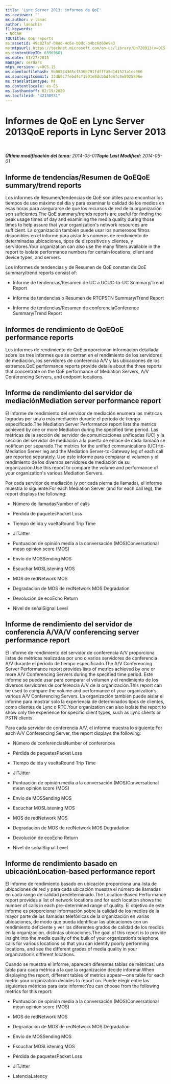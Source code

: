 ```yaml
---
title: 'Lync Server 2013: informes de QoE'
ms.reviewer: ''
ms.author: v-lanac
author: lanachin
f1.keywords:
- NOCSH
TOCTitle: QoE reports
ms:assetid: 49c827af-b8dd-4c6e-b0dc-b4bc6d60e9a3
ms:mtpsurl: https://technet.microsoft.com/en-us/library/Dn720913(v=OCS.15)
ms:contentKeyID: 63969601
ms.date: 01/27/2015
manager: serdars
mtps_version: v=OCS.15
ms.openlocfilehash: 9b08544365cf536b791fdfffa5d1d1521a1cc966
ms.sourcegitcommit: 33db8c7febd4cf1591e8dcbbdfd6fc8e8925896e
ms.translationtype: MT
ms.contentlocale: es-ES
ms.lasthandoff: 02/19/2020
ms.locfileid: "42138931"
---
```

<div data-xmlns="http://www.w3.org/1999/xhtml">

<div class="topic" data-xmlns="http://www.w3.org/1999/xhtml" data-msxsl="urn:schemas-microsoft-com:xslt" data-cs="http://msdn.microsoft.com/">

<div data-asp="https://msdn2.microsoft.com/asp">

# <a name="qoe-reports-in-lync-server-2013"></a><span data-ttu-id="a9004-102">Informes de QoE en Lync Server 2013</span><span class="sxs-lookup"><span data-stu-id="a9004-102">QoE reports in Lync Server 2013</span></span>

</div>

<div id="mainSection">

<div id="mainBody">

<span> </span>

<span data-ttu-id="a9004-103">_**Última modificación del tema:** 2014-05-01_</span><span class="sxs-lookup"><span data-stu-id="a9004-103">_**Topic Last Modified:** 2014-05-01_</span></span>

<div>

## <a name="qoe-summarytrend-reports"></a><span data-ttu-id="a9004-104">Informe de tendencias/Resumen de QoE</span><span class="sxs-lookup"><span data-stu-id="a9004-104">QoE summary/trend reports</span></span>

<span data-ttu-id="a9004-105">Los informes de Resumen/tendencias de QoE son útiles para encontrar los tiempos de uso máximo del día y para examinar la calidad de los medios en esas horas para asegurarse de que los recursos de red de la organización son suficientes.</span><span class="sxs-lookup"><span data-stu-id="a9004-105">The QoE summary/trends reports are useful for finding the peak usage times of day and examining the media quality during those times to help assure that your organization's network resources are sufficient.</span></span> <span data-ttu-id="a9004-106">La organización también puede usar los numerosos filtros disponibles en el informe para aislar los números de rendimiento de determinadas ubicaciones, tipos de dispositivos y clientes, y servidores.</span><span class="sxs-lookup"><span data-stu-id="a9004-106">Your organization can also use the many filters available in the report to isolate performance numbers for certain locations, client and device types, and servers.</span></span>

<span data-ttu-id="a9004-107">Los informes de tendencias y de Resumen de QoE constan de:</span><span class="sxs-lookup"><span data-stu-id="a9004-107">QoE summary/trend reports consist of:</span></span>

  - <span data-ttu-id="a9004-108">Informe de tendencias/Resumen de UC a UC</span><span class="sxs-lookup"><span data-stu-id="a9004-108">UC-to-UC Summary/Trend Report</span></span>

  - <span data-ttu-id="a9004-109">Informe de tendencias o Resumen de RTC</span><span class="sxs-lookup"><span data-stu-id="a9004-109">PSTN Summary/Trend Report</span></span>

  - <span data-ttu-id="a9004-110">Informe de tendencias/Resumen de conferencia</span><span class="sxs-lookup"><span data-stu-id="a9004-110">Conference Summary/Trend Report</span></span>

</div>

<div>

## <a name="qoe-performance-reports"></a><span data-ttu-id="a9004-111">Informes de rendimiento de QoE</span><span class="sxs-lookup"><span data-stu-id="a9004-111">QoE performance reports</span></span>

<span data-ttu-id="a9004-112">Los informes de rendimiento de QoE proporcionan información detallada sobre los tres informes que se centran en el rendimiento de los servidores de mediación, los servidores de conferencia A/V y las ubicaciones de los extremos.</span><span class="sxs-lookup"><span data-stu-id="a9004-112">QoE performance reports provide details about the three reports that concentrate on the QoE performance of Mediation Servers, A/V Conferencing Servers, and endpoint locations.</span></span>

</div>

<div>

## <a name="mediation-server-performance-report"></a><span data-ttu-id="a9004-113">Informe de rendimiento del servidor de mediación</span><span class="sxs-lookup"><span data-stu-id="a9004-113">Mediation server performance report</span></span>

<span data-ttu-id="a9004-114">El informe de rendimiento del servidor de mediación enumera las métricas logradas por una o más mediación durante el período de tiempo especificado.</span><span class="sxs-lookup"><span data-stu-id="a9004-114">The Mediation Server Performance report lists the metrics achieved by one or more Mediation during the specified time period.</span></span> <span data-ttu-id="a9004-115">Las métricas de la sección del servidor de comunicaciones unificadas (UC) y la sección del servidor de mediación a la puerta de enlace de cada llamada se notifican por separado.</span><span class="sxs-lookup"><span data-stu-id="a9004-115">The metrics for the unified communications (UC)-to-Mediation Server leg and the Mediation Server-to-Gateway leg of each call are reported separately.</span></span> <span data-ttu-id="a9004-116">Use este informe para comparar el volumen y el rendimiento de los diversos servidores de mediación de su organización.</span><span class="sxs-lookup"><span data-stu-id="a9004-116">Use this report to compare the volume and performance of your organization's various Mediation Servers.</span></span>

<span data-ttu-id="a9004-117">Por cada servidor de mediación (y por cada pierna de llamada), el informe muestra lo siguiente:</span><span class="sxs-lookup"><span data-stu-id="a9004-117">For each Mediation Server (and for each call leg), the report displays the following:</span></span>

  - <span data-ttu-id="a9004-118">Número de llamadas</span><span class="sxs-lookup"><span data-stu-id="a9004-118">Number of calls</span></span>

  - <span data-ttu-id="a9004-119">Pérdida de paquetes</span><span class="sxs-lookup"><span data-stu-id="a9004-119">Packet Loss</span></span>

  - <span data-ttu-id="a9004-120">Tiempo de ida y vuelta</span><span class="sxs-lookup"><span data-stu-id="a9004-120">Round Trip Time</span></span>

  - <span data-ttu-id="a9004-121">JIT</span><span class="sxs-lookup"><span data-stu-id="a9004-121">Jitter</span></span>

  - <span data-ttu-id="a9004-122">Puntuación de opinión media a la conversación (MOS)</span><span class="sxs-lookup"><span data-stu-id="a9004-122">Conversational mean opinion score (MOS)</span></span>

  - <span data-ttu-id="a9004-123">Envío de MOS</span><span class="sxs-lookup"><span data-stu-id="a9004-123">Sending MOS</span></span>

  - <span data-ttu-id="a9004-124">Escuchar MOS</span><span class="sxs-lookup"><span data-stu-id="a9004-124">Listening MOS</span></span>

  - <span data-ttu-id="a9004-125">MOS de red</span><span class="sxs-lookup"><span data-stu-id="a9004-125">Network MOS</span></span>

  - <span data-ttu-id="a9004-126">Degradación de MOS de red</span><span class="sxs-lookup"><span data-stu-id="a9004-126">Network MOS Degradation</span></span>

  - <span data-ttu-id="a9004-127">Devolución de eco</span><span class="sxs-lookup"><span data-stu-id="a9004-127">Echo Return</span></span>

  - <span data-ttu-id="a9004-128">Nivel de señal</span><span class="sxs-lookup"><span data-stu-id="a9004-128">Signal Level</span></span>

</div>

<div>

## <a name="av-conferencing-server-performance-report"></a><span data-ttu-id="a9004-129">Informe de rendimiento del servidor de conferencia A/V</span><span class="sxs-lookup"><span data-stu-id="a9004-129">A/V conferencing server performance report</span></span>

<span data-ttu-id="a9004-130">El informe de rendimiento del servidor de conferencia A/V proporciona listas de métricas realizadas por uno o varios servidores de conferencia A/V durante el período de tiempo especificado.</span><span class="sxs-lookup"><span data-stu-id="a9004-130">The A/V Conferencing Server Performance report provides lists of metrics achieved by one or more A/V Conferencing Servers during the specified time period.</span></span> <span data-ttu-id="a9004-131">Este informe se puede usar para comparar el volumen y el rendimiento de los diversos servidores de conferencia A/V de la organización.</span><span class="sxs-lookup"><span data-stu-id="a9004-131">This report can be used to compare the volume and performance of your organization’s various A/V Conferencing Servers.</span></span> <span data-ttu-id="a9004-132">La organización también puede aislar el informe para mostrar solo la experiencia de determinados tipos de clientes, como clientes de Lync o RTC.</span><span class="sxs-lookup"><span data-stu-id="a9004-132">Your organization can also isolate the report to show only the experience for specific client types, such as Lync clients or PSTN clients.</span></span>

<span data-ttu-id="a9004-133">Para cada servidor de conferencia A/V, el informe muestra lo siguiente:</span><span class="sxs-lookup"><span data-stu-id="a9004-133">For each A/V Conferencing Server, the report displays the following:</span></span>

  - <span data-ttu-id="a9004-134">Número de conferencias</span><span class="sxs-lookup"><span data-stu-id="a9004-134">Number of conferences</span></span>

  - <span data-ttu-id="a9004-135">Pérdida de paquetes</span><span class="sxs-lookup"><span data-stu-id="a9004-135">Packet Loss</span></span>

  - <span data-ttu-id="a9004-136">Tiempo de ida y vuelta</span><span class="sxs-lookup"><span data-stu-id="a9004-136">Round Trip Time</span></span>

  - <span data-ttu-id="a9004-137">JIT</span><span class="sxs-lookup"><span data-stu-id="a9004-137">Jitter</span></span>

  - <span data-ttu-id="a9004-138">Puntuación de opinión media a la conversación (MOS)</span><span class="sxs-lookup"><span data-stu-id="a9004-138">Conversational mean opinion score (MOS)</span></span>

  - <span data-ttu-id="a9004-139">Envío de MOS</span><span class="sxs-lookup"><span data-stu-id="a9004-139">Sending MOS</span></span>

  - <span data-ttu-id="a9004-140">Escuchar MOS</span><span class="sxs-lookup"><span data-stu-id="a9004-140">Listening MOS</span></span>

  - <span data-ttu-id="a9004-141">MOS de red</span><span class="sxs-lookup"><span data-stu-id="a9004-141">Network MOS</span></span>

  - <span data-ttu-id="a9004-142">Degradación de MOS de red</span><span class="sxs-lookup"><span data-stu-id="a9004-142">Network MOS Degradation</span></span>

  - <span data-ttu-id="a9004-143">Devolución de eco</span><span class="sxs-lookup"><span data-stu-id="a9004-143">Echo Return</span></span>

  - <span data-ttu-id="a9004-144">Nivel de señal</span><span class="sxs-lookup"><span data-stu-id="a9004-144">Signal Level</span></span>

</div>

<div>

## <a name="location-based-performance-report"></a><span data-ttu-id="a9004-145">Informe de rendimiento basado en ubicación</span><span class="sxs-lookup"><span data-stu-id="a9004-145">Location-based performance report</span></span>

<span data-ttu-id="a9004-146">El informe de rendimiento basado en ubicación proporciona una lista de ubicaciones de red y para cada ubicación muestra el número de llamadas en cada rango de calidad predeterminado.</span><span class="sxs-lookup"><span data-stu-id="a9004-146">The Location-Based Performance report provides a list of network locations and for each location shows the number of calls in each pre-determined range of quality.</span></span> <span data-ttu-id="a9004-147">El objetivo de este informe es proporcionar información sobre la calidad de los medios de la mayor parte de las llamadas telefónicas de la organización en varias ubicaciones, de modo que pueda identificar las ubicaciones con un rendimiento deficiente y ver los diferentes grados de calidad de los medios en la organización. distintas ubicaciones.</span><span class="sxs-lookup"><span data-stu-id="a9004-147">The goal of this report is to provide insight into the media quality of the bulk of your organization’s telephone calls for various locations so that you can identify poorly performing locations, and see the different grades of media quality in your organization’s different locations.</span></span>

<span data-ttu-id="a9004-148">Cuando se muestra el informe, aparecen diferentes tablas de métricas: una tabla para cada métrica a la que la organización decide informar.</span><span class="sxs-lookup"><span data-stu-id="a9004-148">When displaying the report, different tables of metrics appear—one table for each metric your organization decides to report on.</span></span> <span data-ttu-id="a9004-149">Puede elegir entre las siguientes métricas para este informe:</span><span class="sxs-lookup"><span data-stu-id="a9004-149">You can choose from the following metrics for this report:</span></span>

  - <span data-ttu-id="a9004-150">Puntuación de opinión media a la conversación (MOS)</span><span class="sxs-lookup"><span data-stu-id="a9004-150">Conversational mean opinion score (MOS)</span></span>

  - <span data-ttu-id="a9004-151">MOS de red</span><span class="sxs-lookup"><span data-stu-id="a9004-151">Network MOS</span></span>

  - <span data-ttu-id="a9004-152">Degradación de MOS de red</span><span class="sxs-lookup"><span data-stu-id="a9004-152">Network MOS Degradation</span></span>

  - <span data-ttu-id="a9004-153">Envío de MOS</span><span class="sxs-lookup"><span data-stu-id="a9004-153">Sending MOS</span></span>

  - <span data-ttu-id="a9004-154">Escuchar MOS</span><span class="sxs-lookup"><span data-stu-id="a9004-154">Listening MOS</span></span>

  - <span data-ttu-id="a9004-155">Pérdida de paquetes</span><span class="sxs-lookup"><span data-stu-id="a9004-155">Packet Loss</span></span>

  - <span data-ttu-id="a9004-156">JIT</span><span class="sxs-lookup"><span data-stu-id="a9004-156">Jitter</span></span>

  - <span data-ttu-id="a9004-157">Latencia</span><span class="sxs-lookup"><span data-stu-id="a9004-157">Latency</span></span>

</div>

</div>

<span> </span>

</div>

</div>

</div>

